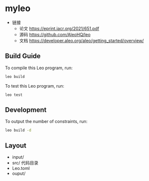 # myleo
- 链接
  - 论文 https://eprint.iacr.org/2021/651.pdf
  - 源码 https://github.com/AleoHQ/leo
  - 文档 https://developer.aleo.org/aleo/getting_started/overview/

## Build Guide

To compile this Leo program, run:
```bash
leo build
```

To test this Leo program, run:
```bash
leo test
```

## Development

To output the number of constraints, run:
```bash
leo build -d
```

## Layout
- input/
- src/ 代码目录
- Leo.toml 
- ouput/